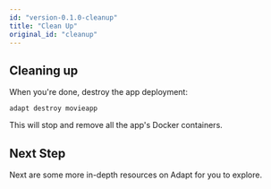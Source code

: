 ```yaml
---
id: "version-0.1.0-cleanup"
title: "Clean Up"
original_id: "cleanup"
---
```

<!-- DOCTOC SKIP -->

## Cleaning up

When you're done, destroy the app deployment:
<!-- doctest command -->

```console
adapt destroy movieapp
```

<!-- doctest output { matchRegex: "Deployment movieapp stopped successfully." } -->

This will stop and remove all the app's Docker containers.

## Next Step

Next are some more in-depth resources on Adapt for you to explore.

